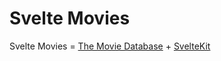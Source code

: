 # Svelte Movies

Svelte Movies = [The Movie Database](https://www.themoviedb.org) + [SvelteKit](https://kit.svelte.dev)

